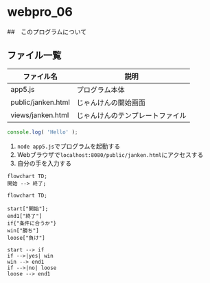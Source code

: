 # webpro_06

##　このプログラムについて
## ファイル一覧

ファイル名|説明
-|-
app5.js|プログラム本体
public/janken.html |じゃんけんの開始画面
views/janken.html | じゃんけんのテンプレートファイル

```javascript
console.log( 'Hello' );
```
1. ```node app5.js```でプログラムを起動する
1. Webブラウザで```localhost:8080/public/janken.html```にアクセスする
1. 自分の手を入力する

```mermaid
flowchart TD;
開始 --> 終了;
```

```mermaid
flowchart TD;

start["開始"];
end1["終了"]
if{"条件に合うか"}
win["勝ち"]
loose["負け"]

start --> if
if -->|yes| win
win --> end1
if -->|no| loose
loose --> end1
```